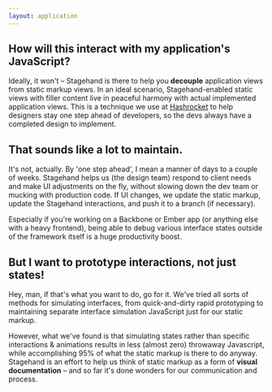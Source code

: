 ```yaml
---
layout: application
---
```


## How will this interact with my application's JavaScript?

Ideally, it won't – Stagehand is there to help you __decouple__ application views from static markup views. In an ideal scenario, Stagehand-enabled static views with filler content live in peaceful harmony with actual implemented application views. This is a technique we use at [Hashrocket](http://hashrocket.com) to help designers stay one step ahead of developers, so the devs always have a completed design to implement.

## That sounds like a lot to maintain.

It's not, actually. By 'one step ahead', I mean a manner of days to a couple of weeks. Stagehand helps us (the design team) respond to client needs and make UI adjustments on the fly, without slowing down the dev team or mucking with production code. If UI changes, we update the static markup, update the Stagehand interactions, and push it to a branch (if necessary).

Especially if you're working on a Backbone or Ember app (or anything else with a heavy frontend), being able to debug various interface states outside of the framework itself is a huge productivity boost.

## But I want to prototype interactions, not just states!

Hey, man, if that's what you want to do, go for it. We've tried all sorts of methods for simulating interfaces, from quick-and-dirty rapid prototyping to maintaining separate interface simulation JavaScript just for our static markup.

However, what we've found is that simulating states rather than specific interactions & animations results in less (almost zero) throwaway Javascript, while accomplishing 95% of what the static markup is there to do anyway. Stagehand is an effort to help us think of static markup as a form of __visual documentation__ – and so far it's done wonders for our communication and process.
